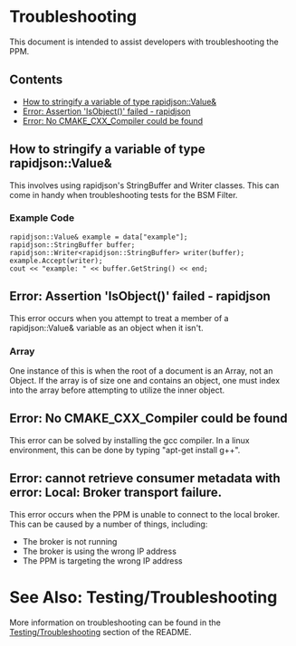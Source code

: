 # Troubleshooting
This document is intended to assist developers with troubleshooting the PPM.

## Contents
- [How to stringify a variable of type rapidjson::Value&](#How-to-stringify-a-variable-of-type-rapidjson::Value&)
- [Error: Assertion 'IsObject()' failed - rapidjson](#Error:-Assertion-'IsObject()'-failed---rapidjson)
- [Error: No CMAKE_CXX_Compiler could be found](#Error:-No-CMAKE_CXX_Compiler-could-be-found)

## How to stringify a variable of type rapidjson::Value&
This involves using rapidjson's StringBuffer and Writer classes. This can come in handy when troubleshooting tests for the BSM Filter.

### Example Code
    rapidjson::Value& example = data["example"];
    rapidjson::StringBuffer buffer;
    rapidjson::Writer<rapidjson::StringBuffer> writer(buffer);
    example.Accept(writer);
    cout << "example: " << buffer.GetString() << end;

## Error: Assertion 'IsObject()' failed - rapidjson
This error occurs when you attempt to treat a member of a rapidjson::Value& variable as an object when it isn't.

### Array
One instance of this is when the root of a document is an Array, not an Object. If the array is of size one and contains an object, one must index into the array before attempting to utilize the inner object.

## Error: No CMAKE_CXX_Compiler could be found
This error can be solved by installing the gcc compiler. In a linux environment, this can be done by typing "apt-get install g++".

## Error: cannot retrieve consumer metadata with error: Local: Broker transport failure.
This error occurs when the PPM is unable to connect to the local broker. This can be caused by a number of things, including:
- The broker is not running
- The broker is using the wrong IP address
- The PPM is targeting the wrong IP address

# See Also: Testing/Troubleshooting
More information on troubleshooting can be found in the [Testing/Troubleshooting](../README.md#Testing/Troubleshooting) section of the README.
